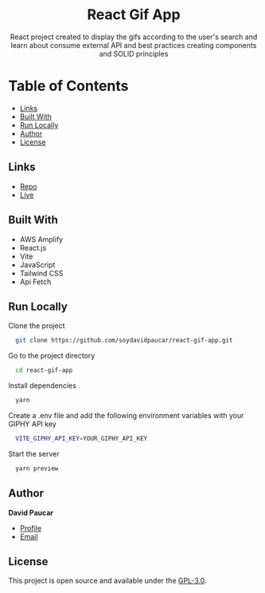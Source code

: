<h1 align="center">React Gif App</h1>

<p align="center">React project created to display the gifs according to the user's search and learn about consume external API and best practices creating components and SOLID principles</p>

# Table of Contents

- [Links](#links)
- [Built With](#built-with)
- [Run Locally](#run-locally)
- [Author](#author)
- [License](#license)

## Links

- [Repo](https://github.com/soydavidpaucar/react-gif-app "GitHub Repo")
- [Live](https://gifapp.davidpaucar.com "Live")

## Built With

- AWS Amplify
- React.js
- Vite
- JavaScript
- Tailwind CSS
- Api Fetch

## Run Locally

Clone the project

```bash
  git clone https://github.com/soydavidpaucar/react-gif-app.git
```

Go to the project directory

```bash
  cd react-gif-app
```

Install dependencies

```bash
  yarn
```

Create a .env file and add the following environment variables with your GIPHY API key

```bash
  VITE_GIPHY_API_KEY=YOUR_GIPHY_API_KEY
```

Start the server

```bash
  yarn preview
```

## Author

**David Paucar**

- [Profile](https://github.com/soydavidpaucar "David Paucar")
- [Email](mailto:soydavidpaucar@gmail.com "Hi!")

## License

This project is open source and available under the [GPL-3.0](LICENSE).